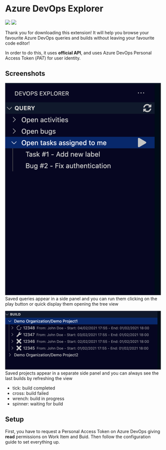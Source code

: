 # Azure DevOps Explorer
![](https://vsmarketplacebadge.apphb.com/version-short/attiliocapocchiani.devops-explorer.svg)
![](https://vsmarketplacebadge.apphb.com/installs-short/attiliocapocchiani.devops-explorer.svg)


Thank you for downloading this extension! It will help you browse your favourite Azure DevOps queries and builds without leaving your favourite code editor!

In order to do this, it uses **official API**, and uses Azure DevOps Personal Access Token (*PAT*) for user identity.

## Screenshots
![Query View](media/img/query-list.png)
Saved queries appear in a side panel and you can run them clicking on the play button or quick display them opening the tree view

![Build View](media/img/build-list.png)
Saved projects appear in a separate side panel and you can always see the last builds by refreshing the view
- tick: build completed
- cross: build failed
- wrench: build in progress
- spinner: waiting for build

## Setup
First, you have to request a Personal Access Token on Azure DevOps giving **read** permissions on Work Item and Buid.
Then follow the configuration guide to set everything up.